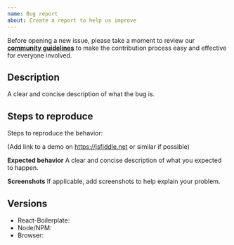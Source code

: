 ```yaml
---
name: Bug report
about: Create a report to help us improve
---
```


Before opening a new issue, please take a moment to review our [**community guidelines**](https://github.com/bwyap/apollo-graphql-server-boilerplate/blob/master/CONTRIBUTING.md) to make the contribution process easy and effective for everyone involved.

## Description

A clear and concise description of what the bug is.

## Steps to reproduce

Steps to reproduce the behavior:

(Add link to a demo on https://jsfiddle.net or similar if possible)

**Expected behavior**
A clear and concise description of what you expected to happen.

**Screenshots**
If applicable, add screenshots to help explain your problem.

## Versions

- React-Boilerplate:
- Node/NPM:
- Browser:
